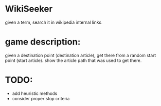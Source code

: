 # WikiSeeker
given a term, search it in wikipedia internal links.
# game description:
given a destination point (destination article), get there from a random start point (start article).
show the article path that was used to get there.

# TODO:
* add heuristic methods
* consider proper stop criteria

